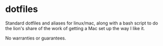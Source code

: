 # dotfiles

Standard dotfiles and aliases for linux/mac, along with a bash script to
do the lion's share of the work of getting a Mac set up the way I like it.

No warranties or guarantees.

